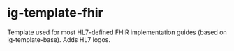 # ig-template-fhir
Template used for most HL7-defined FHIR implementation guides (based on ig-template-base).  Adds HL7 logos.

